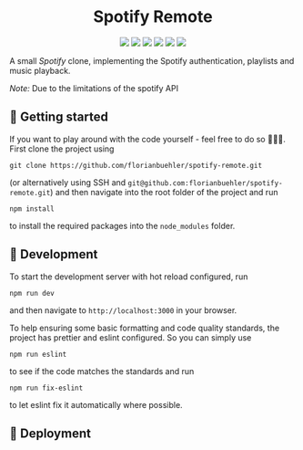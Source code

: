 <h1 align="center">
  Spotify Remote
</h1>

<p align="center">
    <a style="text-decoration: none" href="https://nextjs.org/" alt="Next.js">
        <img src="https://img.shields.io/badge/framework-Next.js-61dbfb" />
    </a>
    <a style="text-decoration: none" href="https://www.typescriptlang.org/" alt="TypeScript">
        <img src="https://img.shields.io/badge/language-TypeScript-3178c6" />
    </a>
    <a style="text-decoration: none" href="https://tailwindcss.com/" alt="Tailwind CSS">
        <img src="https://img.shields.io/badge/styling-Tailwind_CSS-38bdf8" />
    </a>
    <a style="text-decoration: none" href="https://recoiljs.org/" alt="Recoil">
        <img src="https://img.shields.io/badge/state_management-Recoil-3578e5" />
    </a>
    <a style="text-decoration: none" href="https://eslint.org/" alt="Eslint">
        <img src="https://img.shields.io/badge/linter-ESLint-4a31c3" />
    </a>
    <a style="text-decoration: none" href="https://prettier.io/" alt="Prettier">
        <img src="https://img.shields.io/badge/code_style-Prettier-ff69b4" />
    </a>
</p>


A small *Spotify* clone, implementing the Spotify authentication, playlists and music playback.

*Note:* Due to the limitations of the spotify API


## 🚀 Getting started

If you want to play around with the code yourself - feel free to do so 🧑🏻‍💻. First clone the project using
```shell script
git clone https://github.com/florianbuehler/spotify-remote.git
```
(or alternatively using SSH and `git@github.com:florianbuehler/spotify-remote.git`) and then navigate into the root folder of the project and run
```shell script
npm install
```
to install the required packages into the `node_modules` folder.


## 🔧 Development

To start the development server with hot reload configured, run
```shell script
npm run dev
```
and then navigate to `http://localhost:3000` in your browser.

To help ensuring some basic formatting and code quality standards, the project has prettier and eslint configured. So you can simply use
```shell script
npm run eslint
```
to see if the code matches the standards and run
```shell script
npm run fix-eslint
```
to let eslint fix it automatically where possible.


## 💫 Deployment
